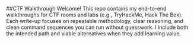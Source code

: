 ##CTF Walkthrough
Welcome! This repo contains my end-to-end walkthroughs for CTF rooms and labs (e.g., TryHackMe, Hack The Box). Each write-up focuses on repeatable methodology, clear reasoning, and clean command sequences you can run without guesswork. I include both the intended path and viable alternatives when they add learning value.
